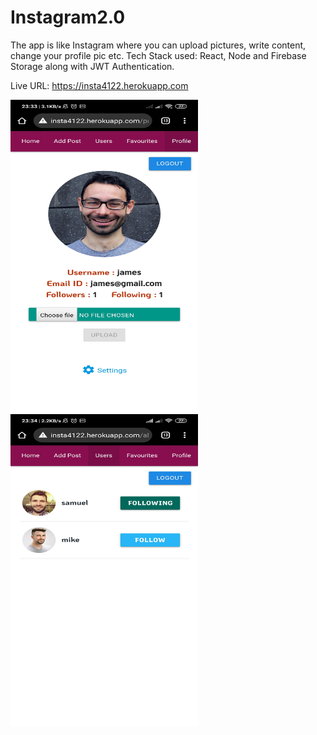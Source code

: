 # Instagram2.0
The app is like Instagram where you can upload pictures, write content, change your profile pic etc. Tech Stack used: React, Node and Firebase Storage along with JWT Authentication.

Live URL: https://insta4122.herokuapp.com

<!-- ![ScreenShot](https://raw.github.com/javed2214/Instagram-App/master/screenshots/ss-1.jpg) -->

<img src="https://raw.githubusercontent.com/javed2214/Instagram-App/master/screenshots/ss-1.jpg" width="300" height="500">  <img src="https://raw.githubusercontent.com/javed2214/Instagram-App/master/screenshots/ss-4.jpg" width="300" height="500">
